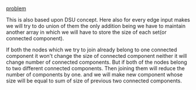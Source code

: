 [problem](https://cses.fi/problemset/task/1676/)

This is also based upon DSU concept. Here also for every edge input makes we will try to do union of them the only addition being we have to maintain another array in which we will have to store the size of each set(or connected component). 

If both the nodes which we try to join already belong to one connected component it won't change the size of connected component neither it will change number of connected components. But if both of the nodes belong to two different connected components. Then joining them will reduce the number of components by one. and we will make new component whose size will be equal to sum of size of previous two connected components. 